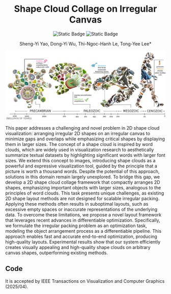 
<div align="center">

# Shape Cloud Collage on Irregular Canvas
![Static Badge](https://img.shields.io/badge/pytorch-1.12.1-blue)
![Static Badge](https://img.shields.io/badge/python-3.7.16-orange)

Sheng-Yi Yao, Dong-Yi Wu, Thi-Ngoc-Hanh Le, Tong-Yee Lee*
</div>

![teaser](figures/teaser-shapecloud.jpg)

This paper addresses a challenging and novel problem in 2D shape cloud visualization: arranging irregular 2D shapes on an irregular canvas to minimize gaps and overlaps while emphasizing critical shapes by displaying them in larger sizes. The concept of a shape cloud is inspired by word clouds, which are widely used in visualization research to aesthetically summarize textual datasets by highlighting significant words with larger font sizes. We extend this concept to images, introducing shape clouds as a powerful and expressive visualization tool, guided by the principle that a picture is worth a thousand words. Despite the potential of this approach, solutions in this domain remain largely unexplored. To bridge this gap, we develop a 2D shape cloud collage framework that compactly arranges 2D shapes, emphasizing important objects with larger sizes, analogous to the principles of word clouds. This task presents unique challenges, as existing 2D shape layout methods are not designed for scalable irregular packing. Applying these methods often results in suboptimal layouts, such as excessive empty spaces or inaccurate representations of the underlying data. To overcome these limitations, we propose a novel layout framework that leverages recent advances in differentiable optimization. Specifically, we formulate the irregular packing problem as an optimization task, modeling the object arrangement process as a differentiable pipeline. This approach enables fast and accurate end-to-end optimization, producing high-quality layouts. Experimental results show that our system efficiently creates visually appealing and high-quality shape clouds on arbitrary canvas shapes, outperforming existing methods.



## Code

It is accepted by IEEE Transactions on Visualization and Computer Graphics (2025/04).
